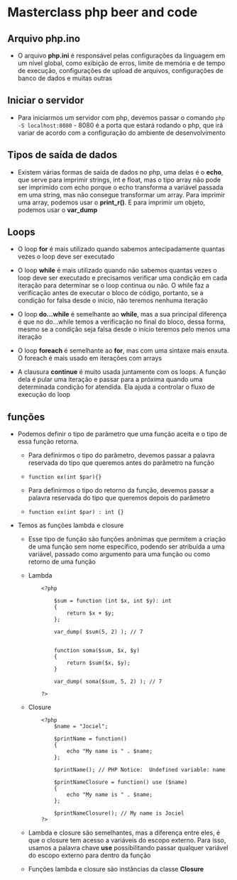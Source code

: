 # Masterclass php beer and code

## Arquivo php.ino

- O arquivo **php.ini** é responsável pelas configurações da linguagem em um nível global, como exibição de erros, limite de memória e de tempo de execução, configurações de upload de arquivos, configurações de banco de dados e muitas outras

## Iniciar o servidor

- Para iniciarmos um servidor com php, devemos passar o comando `php -S localhost:8080` - 8080 é a porta que estará rodando o php, que irá variar de acordo com a configuração do ambiente de desenvolvimento

## Tipos de saída de dados

- Existem várias formas de saída de dados no php, uma delas é o **echo**, que serve para imprimir strings, int e float, mas o tipo array não pode ser imprimido com echo porque o echo transforma a variável passada em uma string, mas não consegue transformar um array. Para imprimir uma array, podemos usar o **print_r()**. E para imprimir um objeto, podemos usar o **var_dump**

## Loops

- O loop **for** é mais utilizado quando sabemos antecipadamente quantas vezes o loop deve ser executado

- O loop **while** é mais utilizado quando não sabemos quantas vezes o loop deve ser executado e precisamos verificar uma condição em cada iteração para determinar se o loop continua ou não. O while faz a verificação antes de executar o bloco de código, portanto, se a condição for falsa desde o início, não teremos nenhuma iteração

- O loop **do...while** é semelhante ao **while**, mas a sua principal diferença é que no do...while temos a verificação no final do bloco, dessa forma, mesmo se a condição seja falsa desde o início teremos pelo menos uma iteração

- O loop **foreach** é semelhante ao **for**, mas com uma sintaxe mais enxuta. O foreach é mais usado em iterações com arrays

- A clausura **continue** é muito usada juntamente com os loops. A função dela é pular uma iteração e passar para a próxima quando uma determinada condição for atendida. Ela ajuda a controlar o fluxo de execução do loop 

## funções

- Podemos definir o tipo de parâmetro que uma função aceita e o tipo de essa função retorna.
    - Para definirmos o tipo do parâmetro, devemos passar a palavra reservada do tipo que queremos antes do parâmetro na função

    - `function ex(int $par){}`

    - Para definirmos o tipo do retorno da função, devemos passar a palavra reservada do tipo que queremos depois do parâmetro

    - `function ex(int $par) : int {}`

- Temos as funções lambda e closure
    - Esse tipo de função são funções anônimas que permitem a criação de uma função sem nome específico, podendo ser atribuída a uma variável, passado como argumento para uma função ou como retorno de uma função

    - Lambda
        ```
            <?php

                $sum = function (int $x, int $y): int
                {
                    return $x + $y;
                };

                var_dump( $sum(5, 2) ); // 7


                function soma($sum, $x, $y)
                {
                    return $sum($x, $y);
                }

                var_dump( soma($sum, 5, 2) ); // 7

            ?>
        ```

    - Closure
        ```
            <?php
                $name = "Jociel";

                $printName = function()
                {
                    echo "My name is " . $name;
                };

                $printName(); // PHP Notice:  Undefined variable: name

                $printNameClosure = function() use ($name)
                {
                    echo "My name is " . $name;
                };

                $printNameClosure(); // My name is Jociel
            ?>
        ```

    - Lambda e closure são semelhantes, mas a diferença entre eles, é que o closure tem acesso a variáveis do escopo externo. Para isso, usamos a palavra chave **use** possibilitando passar qualquer variável do escopo externo para dentro da função

    - Funções lambda e closure são instâncias da classe **Closure**